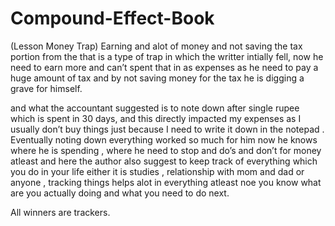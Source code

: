 # Compound-Effect-Book
(Lesson Money Trap)
Earning and alot of money and not saving the tax portion from the that is a type of trap in which the writter intially fell, now he need to earn more and can’t spent that in as expenses as he need to pay a huge amount of tax and by not saving money for the tax he is digging a grave for himself.

and what the accountant suggested is to note down after single rupee which is spent in 30 days, and this directly impacted my expenses as I usually don’t buy things just because I need to write it down in the notepad . Eventually noting down everything worked so much for him now he knows where he is spending , where he need to stop and do’s and don’t for money atleast and here the author also suggest to keep track of everything which you do in your life either it is studies , relationship with mom and dad or anyone , tracking things helps alot in everything atleast noe you know what are you actually doing and what you need to do next.

All winners are trackers.
